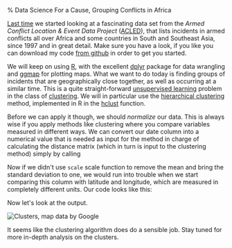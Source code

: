 % Data Science For a Cause, Grouping Conflicts in Africa

[Last time][last] we started looking at a fascinating data set from
the *Armed Conflict Location & Event Data Project* ([ACLED][acled]),
that lists incidents in armed conflicts all over Africa and some
countries in South and Southeast Asia, since 1997 and in great
detail. Make sure you have a look, if you like you can download my
code [from github][blog-code-github] in order to get you started.

We will keep on using [R][R], with the excellent [dplyr][dplyr]
package for data wrangling and [ggmap][ggmap] for plotting maps. What
we want to do today is finding groups of incidents that are
geographically close together, as well as occurring at a similar
time. This is a quite straight-forward
[unsupervised learning][unsupervised] problem in the class of
[clustering][clustering]. We will in particular use the
[hierarchical clustering][hclust-wiki] method, implemented in R in the
[hclust][hclust] function.

Before we can apply it though, we should *normalize* our data. This is
always wise if you apply methods like clustering where you compare
variables measured in different ways. We can convert our date column
into a numerical value that is needed as input for the method in
charge of calculating the distance matrix (which in turn is input to
the clustering method) simply by calling

<insert kind='source' file='clustering.R' lines='11-11'>

Now if we didn't use `scale` scale function to remove the mean and
bring the standard deviation to one, we would run into trouble when we
start comparing this column with latitude and longitude, which are
measured in completely different units. Our code looks like this:

<insert kind='source' file='clustering.R' lines='1-30'>

Now let's look at the output.

![Clusters, map data by Google](
https://dataadventuresdotcom.files.wordpress.com/2016/04/africa_clusters.png)

It seems like the clustering algorithm does do a sensible job. Stay
tuned for more in-depth analysis on the clusters.

[last]: http://data-adventures.com/2016/04/23/armed-conflicts-in-africa-illustrated-in-r
[acled]: http://www.acleddata.com/
[ggmap]: https://cran.r-project.org/web/packages/ggmap/index.html
[dplyr]: https://cran.rstudio.com/web/packages/dplyr/vignettes/introduction.html
[blog-code-github]: https://github.com/dhesse/BlogCode
[R]: https://r-project.org
[hclust]: https://stat.ethz.ch/R-manual/R-devel/library/stats/html/hclust.html
[hclust-wiki]: https://en.wikipedia.org/wiki/Hierarchical_clustering
[unsupervised]: https://en.wikipedia.org/wiki/Unsupervised_learning
[clustering]: https://en.wikipedia.org/wiki/Cluster_analysis

